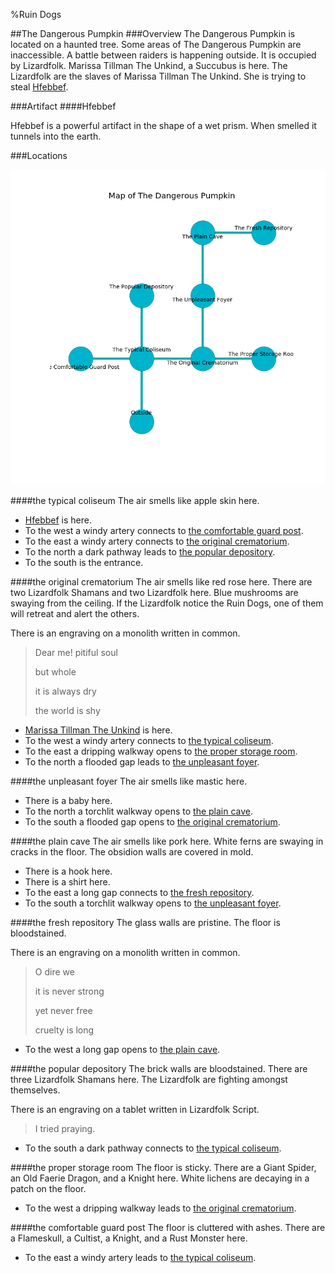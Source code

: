 %Ruin Dogs

##The Dangerous Pumpkin
###Overview
The Dangerous Pumpkin is located on a haunted tree. Some areas of The Dangerous Pumpkin are inaccessible. A battle between raiders is happening outside. It is occupied by Lizardfolk. <a name="Marissa-Tillman-The-Unkind"></a>Marissa Tillman The Unkind, a Succubus is here. The Lizardfolk are the slaves of Marissa Tillman The Unkind. She  is trying to steal [Hfebbef](#Hfebbef). 



###Artifact
####<a name="Hfebbef"></a>Hfebbef


Hfebbef is a powerful artifact in the shape of a wet prism. When smelled it tunnels into the earth. 





###Locations


![](../v2/images/The-Dangerous-Pumpkin.png)

####<a name="the-typical-coliseum"></a>the typical coliseum
The air smells like apple skin here. 



* [Hfebbef](#Hfebbef) is here.
* To the west a windy artery connects to [the comfortable guard post](#the-comfortable-guard-post).
* To the east a windy artery connects to [the original crematorium](#the-original-crematorium).
* To the north a dark pathway leads to [the popular depository](#the-popular-depository).
* To the south is the entrance.


####<a name="the-original-crematorium"></a>the original crematorium
The air smells like red rose here. There are two Lizardfolk Shamans and two Lizardfolk here. Blue mushrooms are swaying from the ceiling. If the Lizardfolk notice the Ruin Dogs, one of them will retreat and alert the others. 

There is an engraving on a monolith written in common. 

> Dear me! pitiful soul
>
> but whole
>
> it is always dry
>
> the world is shy
>


* [Marissa Tillman The Unkind](#Marissa-Tillman-The-Unkind) is here.
* To the west a windy artery connects to [the typical coliseum](#the-typical-coliseum).
* To the east a dripping walkway opens to [the proper storage room](#the-proper-storage-room).
* To the north a flooded gap leads to [the unpleasant foyer](#the-unpleasant-foyer).


####<a name="the-unpleasant-foyer"></a>the unpleasant foyer
The air smells like mastic here. 



* There is a baby here.
* To the north a torchlit walkway opens to [the plain cave](#the-plain-cave).
* To the south a flooded gap opens to [the original crematorium](#the-original-crematorium).


####<a name="the-plain-cave"></a>the plain cave
The air smells like pork here. White ferns are swaying in cracks in the floor. The obsidion walls are covered in mold. 



* There is a hook here.
* There is a shirt here.
* To the east a long gap connects to [the fresh repository](#the-fresh-repository).
* To the south a torchlit walkway opens to [the unpleasant foyer](#the-unpleasant-foyer).


####<a name="the-fresh-repository"></a>the fresh repository
The glass walls are pristine. The floor is bloodstained. 

There is an engraving on a monolith written in common. 

> O dire we
>
> it is never strong
>
> yet never free
>
> cruelty is long
>


* To the west a long gap opens to [the plain cave](#the-plain-cave).


####<a name="the-popular-depository"></a>the popular depository
The brick walls are bloodstained. There are three Lizardfolk Shamans here. The Lizardfolk are fighting amongst themselves. 

There is an engraving on a tablet written in Lizardfolk Script. 

> I tried praying.
>


* To the south a dark pathway connects to [the typical coliseum](#the-typical-coliseum).


####<a name="the-proper-storage-room"></a>the proper storage room
The floor is sticky. There are a Giant Spider, an Old Faerie Dragon, and a Knight here. White lichens are decaying in a patch on the floor. 



* To the west a dripping walkway leads to [the original crematorium](#the-original-crematorium).


####<a name="the-comfortable-guard-post"></a>the comfortable guard post
The floor is cluttered with ashes. There are a Flameskull, a Cultist, a Knight, and a Rust Monster here. 



* To the east a windy artery leads to [the typical coliseum](#the-typical-coliseum).


